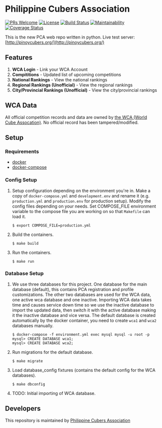 Philippine Cubers Association
===
[![PRs Welcome](https://img.shields.io/badge/PRs-welcome-brightgreen.svg)](http://makeapullrequest.com)
[![License](https://img.shields.io/badge/License-MIT-blue.svg)](https://opensource.org/licenses/MIT)
[![Build Status](https://travis-ci.org/pca/web-backend.svg?branch=master)](https://travis-ci.org/pca/web-backend)
[![Maintainability](https://api.codeclimate.com/v1/badges/7a8887688397d1cbcd06/maintainability)](https://codeclimate.com/github/pca/web-backend/maintainability)
[![Coverage Status](https://coveralls.io/repos/github/pca/web-backend/badge.svg?branch=coveralls/development)](https://coveralls.io/github/pca/web-backend?branch=coveralls/development)

This is the new PCA web repo written in python. Live test server: [http://pinoycubers.org/](http://pinoycubers.org/)

## Features

1. **WCA Login** - Link your WCA Account
2. **Compititions** - Updated list of upcoming competitions
3. **National Rankings** - View the national rankings
4. **Regional Rankings (Unofficial)** - View the regional rankings
5. **City/Provincial Rankings (Unofficial)** - View the city/provincial rankings

## WCA Data

All official competition records and data are owned by [the WCA (World Cube Assocation)](https://www.worldcubeassociation.org).
No official record has been tampered/modified.

## Setup

### Requirements

*  [docker](https://www.docker.com/community-edition#/download)
*  [docker-compose](https://docs.docker.com/compose/install/)

### Config Setup

1. Setup configuration depending on the environment you're in. Make a copy of `docker-compose.yml` and `development.env` and rename it (e.g. `production.yml` and `production.env` for production setup). Modify the config files depending on your needs. Set COMPOSE_FILE environment variable to the compose file you are working on so that `Makefile` can load it.

    ```
    $ export COMPOSE_FILE=production.yml
    ```

2. Build the containers.

    ```
    $ make build
    ```

3. Run the containers.

    ```
    $ make run
    ```

### Database Setup

1. We use three databases for this project. One database for the main database (default), this contains PCA registration and profile customizations. The other two databases are used for the WCA data, one active wca database and one inactive. Importing WCA data takes time and causes service down time so we use the inactive database to import the updated data, then switch it with the active database making it the inactive database and vice versa. The default database is created automatically by the docker container, you need to create `wca1` and `wca2` databases manually.

    ```
    $ docker-compose -f environment.yml exec mysql mysql -u root -p
    mysql> CREATE DATABASE wca1;
    mysql> CREATE DATABASE wca2;
    ```

2. Run migrations for the default database.

    ```
    $ make migrate
    ```

3. Load database_config fixtures (contains the default config for the WCA databases).

    ```
    $ make dbconfig
    ```

4. TODO: Initial importing of WCA database.

## Developers

This repository is maintained by [Philippine Cubers Association](https://facebook.com/PhilippineCubersAssociation/)
